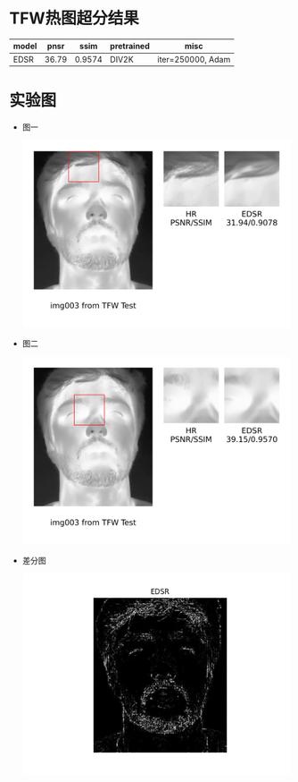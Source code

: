 # TFW热图超分结果

| model| pnsr | ssim | pretrained| misc |
| ---  | ---  | ---  |   ---     | ---  |
| EDSR | 36.79 | 0.9574 | DIV2K | iter=250000, Adam|


# 实验图

+ 图一

  ![](./images/0_72.png)

+ 图二

  ![](./images/56_84.png)

+ 差分图
 
  ![](./images/0000.png)
